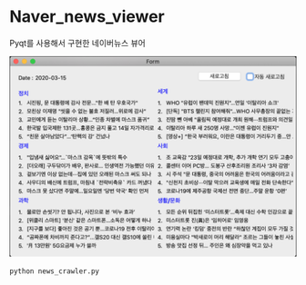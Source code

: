 # Naver_news_viewer
Pyqt를 사용해서 구현한 네이버뉴스 뷰어

![viewer_img](./viewer_img.png)

```python
python news_crawler.py
```
